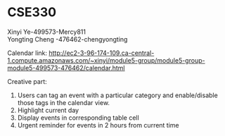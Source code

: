 # CSE330
Xinyi Ye-499573-Mercy811 <br>
Yongting Cheng -476462-chengyongting <br>

Calendar link: http://ec2-3-96-174-109.ca-central-1.compute.amazonaws.com/~xinyi/module5-group/module5-group-module5-499573-476462/calendar.html


Creative part:
1. Users can tag an event with a particular category and enable/disable those tags in the calendar view. 
2. Highlight current day
3. Display events in corresponding table cell 
4. Urgent reminder for events in 2 hours from current time
